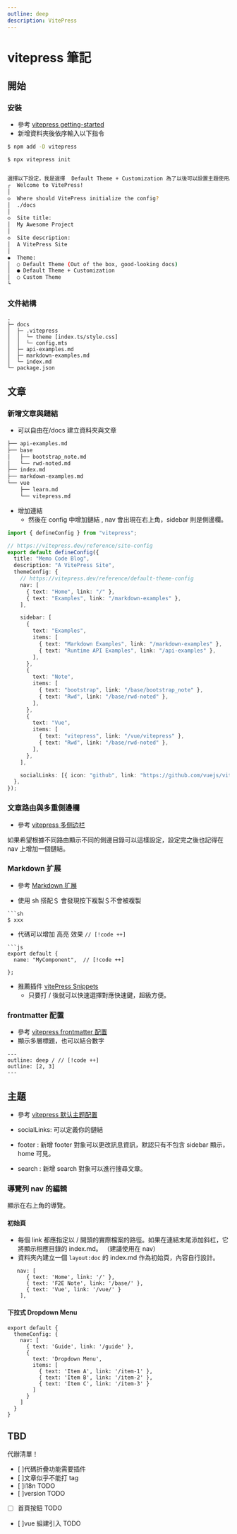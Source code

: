 ```yaml
---
outline: deep
description: VitePress
---
```


# vitepress 筆記

## 開始

### 安裝

- 參考 [vitepress getting-started](https://vitepress.dev/guide/getting-started)
- 新增資料夾後依序輸入以下指令

```sh
$ npm add -D vitepress
```

```sh
$ npx vitepress init
```

```sh

選擇以下設定，我是選擇  Default Theme + Customization 為了以後可以設置主題使用。
┌  Welcome to VitePress!
│
◇  Where should VitePress initialize the config?
│  ./docs
│
◇  Site title:
│  My Awesome Project
│
◇  Site description:
│  A VitePress Site
│
◆  Theme:
│  ○ Default Theme (Out of the box, good-looking docs)
│  ● Default Theme + Customization
│  ○ Custom Theme
└
```

### 文件結構

```
.
├─ docs
│  ├─ .vitepress
│  │  └─ theme [index.ts/style.css]
│  │  └─ config.mts
│  ├─ api-examples.md
│  ├─ markdown-examples.md
│  └─ index.md
└─ package.json

```

## 文章

### 新增文章與鏈結

- 可以自由在/docs 建立資料夾與文章

```sh
├── api-examples.md
├── base
│   ├── bootstrap_note.md
│   └── rwd-noted.md
├── index.md
├── markdown-examples.md
└── vue
    ├── learn.md
    └── vitepress.md
```

- 增加連結
  - 然後在 config 中增加鏈結 , nav 會出現在右上角，sidebar 則是側邊欄。

```ts config.mts
import { defineConfig } from "vitepress";

// https://vitepress.dev/reference/site-config
export default defineConfig({
  title: "Memo Code Blog",
  description: "A VitePress Site",
  themeConfig: {
    // https://vitepress.dev/reference/default-theme-config
    nav: [
      { text: "Home", link: "/" },
      { text: "Examples", link: "/markdown-examples" },
    ],

    sidebar: [
      {
        text: "Examples",
        items: [
          { text: "Markdown Examples", link: "/markdown-examples" },
          { text: "Runtime API Examples", link: "/api-examples" },
        ],
      },
      {
        text: "Note",
        items: [
          { text: "bootstrap", link: "/base/bootstrap_note" },
          { text: "Rwd", link: "/base/rwd-noted" },
        ],
      },
      {
        text: "Vue",
        items: [
          { text: "vitepress", link: "/vue/vitepress" },
          { text: "Rwd", link: "/base/rwd-noted" },
        ],
      },
    ],

    socialLinks: [{ icon: "github", link: "https://github.com/vuejs/vitepress" }],
  },
});
```

### 文章路由與多重側邊欄

- 參考 [vitepress 多侧边栏](https://vitepress.dev/zh/reference/default-theme-sidebar#multiple-sidebars)

如果希望根據不同路由顯示不同的側邊目錄可以這樣設定，設定完之後也記得在 nav 上增加一個鏈結。

### Markdown 扩展

- 參考 [Markdown 扩展](https://vitepress.dev/zh/guide/markdown)

- 使用 sh 搭配＄ 會發現按下複製＄不會被複製

````
```sh
$ xxx
````

- 代碼可以增加 高亮 效果 `// [!code ++]`

````
```js
export default {
  name: "MyComponent",  // [!code ++]

};
````

- 推薦插件 [vitePress Snippets](https://marketplace.visualstudio.com/items?itemName=zhoucheng0431.vitepress-snippets)
  - 只要打 / 後就可以快速選擇對應快速鍵，超級方便。

### frontmatter 配置

- 參考 [vitepress frontmatter 配置](https://vitepress.dev/zh/reference/frontmatter-config)
- 顯示多層標題，也可以結合數字

```
---
outline: deep / // [!code ++]
outline: [2, 3]
---
```

## 主題

- 參考 [vitepress 默认主题配置](https://vitepress.dev/zh/reference/default-theme-config)

- socialLinks: 可以定義你的鏈結
- footer : 新增 footer 對象可以更改訊息資訊，默認只有不包含 sidebar 顯示，home 可見。
- search : 新增 search 對象可以進行搜尋文章。

### 導覽列 nav 的編輯

顯示在右上角的導覽。

#### 初始頁

- 每個 link 都應指定以 / 開頭的實際檔案的路徑。如果在連結末尾添加斜杠，它將顯示相應目錄的 index.md。 （建議使用在 nav）
- 資料夾內建立一個 `layout:doc` 的 index.md 作為初始頁，內容自行設計。

```
   nav: [
      { text: 'Home', link: '/' },
      { text: 'F2E Note', link: '/base/' },
      { text: 'Vue', link: '/vue/' }
    ],
```

#### 下拉式 Dropdown Menu

```
export default {
  themeConfig: {
    nav: [
      { text: 'Guide', link: '/guide' },
      {
        text: 'Dropdown Menu',
        items: [
          { text: 'Item A', link: '/item-1' },
          { text: 'Item B', link: '/item-2' },
          { text: 'Item C', link: '/item-3' }
        ]
      }
    ]
  }
}

```

## TBD

代辦清單！

- [ ]代碼折疊功能需要插件
- [ ]文章似乎不能打 tag
- [ ]i18n TODO
- [ ]version TODO
- [ ] 首頁按鈕 TODO
- [ ]vue 組建引入 TODO
